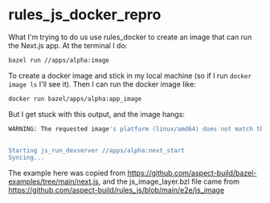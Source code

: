 # rules_js_docker_repro

What I'm trying to do us use rules_docker to create an image that can run the Next.js app. At the terminal I do:

```sh
bazel run //apps/alpha:image
```

To create a docker image and stick in my local machine (so if I run `docker image ls` I'll see it). Then I can run the docker image like:

```sh
docker run bazel/apps/alpha:app_image
```

But I get stuck with this output, and the image hangs:

```sh
WARNING: The requested image's platform (linux/amd64) does not match the detected host platform (linux/arm64/v8) and no specific platform was requested


Starting js_run_devserver //apps/alpha:next_start
Syncing...
```

The example here was copied from https://github.com/aspect-build/bazel-examples/tree/main/next.js, and the js_image_layer.bzl file came from https://github.com/aspect-build/rules_js/blob/main/e2e/js_image
